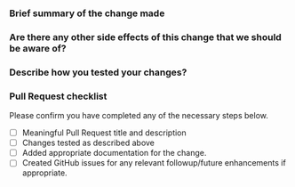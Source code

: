 <!-- First of all, thank you for your contribution to this repository! -->

<!-- Please give the Pull Request a meaningful title for the release notes -->

### Brief summary of the change made

<!-- Please include `closes: #XXXX` to automatically close any corresponding issue when the pull request is merged. Alternatively if not fully closed you can say `makes progress on: #XXXX`.-->

### Are there any other side effects of this change that we should be aware of?

### Describe how you tested your changes?

<!-- For manual testing-please provide detailed steps, screenshots, etc.. -->
<!-- If the repository provides unit tests, please add test cases covering the changes. -->

### Pull Request checklist

Please confirm you have completed any of the necessary steps below.

- [ ] Meaningful Pull Request title and description
- [ ] Changes tested as described above
- [ ] Added appropriate documentation for the change.
- [ ] Created GitHub issues for any relevant followup/future enhancements if appropriate.
